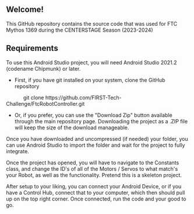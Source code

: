 ## Welcome!
This GitHub repository contains the source code that was used for FTC Mythos 1369 during the CENTERSTAGE Season (2023-2024)

## Requirements
To use this Android Studio project, you will need Android Studio 2021.2 (codename Chipmunk) or later.

* First, if you have git installed on your system, clone the GitHub repository
<p>&nbsp;&nbsp;&nbsp;&nbsp;&nbsp;&nbsp;&nbsp;&nbsp;&nbsp;&nbsp;&nbsp;&nbsp;git clone https://github.com/FIRST-Tech-Challenge/FtcRobotController.git</p>

* Or, if you prefer, you can use the "Download Zip" button available through the main repository page.  Downloading the project as a .ZIP file will keep the size of the download manageable.

Once you have downloaded and uncompressed (if needed) your folder, you can use Android Studio to import the folder and wait for the project to fully integrate.

Once the project has opened, you will have to navigate to the Constants class, and change the ID's of all of the Motors / Servos to what match's your Robot, as well as the functionality. Pretend this is a skeleton project.

After setup to your liking, you can connect your Android Device, or if you have a Control Hub, connect that to your computer, which then should pull up on the top right corner. Once connected, run the code and your good to go.


